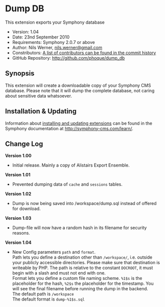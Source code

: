 # Dump DB #

This extension exports your Symphony database

- Version: 1.04
- Date: 23nd September 2010
- Requirements: Symphony 2.0.7 or above
- Author: Nils Werner, nils.werner@gmail.com
- Constributors: [A list of contributors can be found in the commit history](http://github.com/phoque/dump_db/commits/master)
- GitHub Repository: <http://github.com/phoque/dump_db>

## Synopsis

This extension will create a downloadable copy of your Symphony CMS database. Please note that it will dump the complete database, not caring about sensitive data whatsoever.

## Installation & Updating

Information about [installing and updating extensions](http://symphony-cms.com/learn/tasks/view/install-an-extension/) can be found in the Symphony documentation at <http://symphony-cms.com/learn/>.

## Change Log

**Version 1.00**

- Initial release. Mainly a copy of Alistairs Export Ensemble.

**Version 1.01**

- Prevented dumping data of `cache` and `sessions` tables.

**Version 1.02**

- Dump is now being saved into /workspace/dump.sql instead of offered for download.

**Version 1.03**

- Dump-file will now have a random hash in its filename for security reasons.

**Version 1.04**

- New Config parameters `path` and `format`.  
  Path lets you define a destination other than `/workspace/`, i.e. outside your publicly accessible directories. Please make sure that destination is writeable by PHP. The path is relative to the constant `DOCROOT`, it must begin with a slash and must not end with one.  
  Format lets you define a custom file naming scheme. `%1$s` is the placeholder for the hash, `%2$s` the placeholder for the timestamp. You will see the final filename before running the dump in the backend.   
  The default path is `/workspace`  
  The default format is `dump-%1$s.sql`